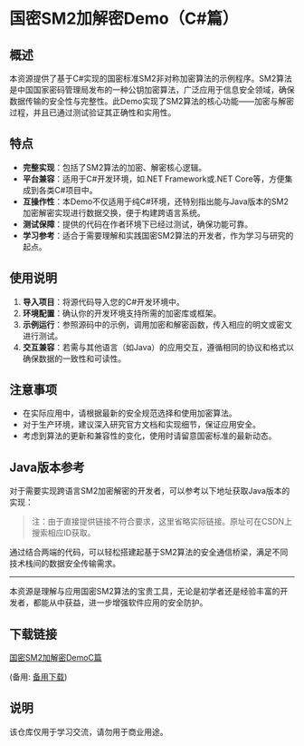 # 国密SM2加解密Demo（C#篇）

## 概述

本资源提供了基于C#实现的国密标准SM2非对称加密算法的示例程序。SM2算法是中国国家密码管理局发布的一种公钥加密算法，广泛应用于信息安全领域，确保数据传输的安全性与完整性。此Demo实现了SM2算法的核心功能——加密与解密过程，并且已通过测试验证其正确性和实用性。

## 特点

- **完整实现**：包括了SM2算法的加密、解密核心逻辑。
- **平台兼容**：适用于C#开发环境，如.NET Framework或.NET Core等，方便集成到各类C#项目中。
- **互操作性**：本Demo不仅适用于纯C#环境，还特别指出能与Java版本的SM2加密解密实现进行数据交换，便于构建跨语言系统。
- **测试保障**：提供的代码在作者环境下已经过测试，确保功能可靠。
- **学习参考**：适合于需要理解和实践国密SM2算法的开发者，作为学习与研究的起点。

## 使用说明

1. **导入项目**：将源代码导入您的C#开发环境中。
2. **环境配置**：确认你的开发环境支持所需的加密库或框架。
3. **示例运行**：参照源码中的示例，调用加密和解密函数，传入相应的明文或密文进行测试。
4. **交互兼容**：若需与其他语言（如Java）的应用交互，遵循相同的协议和格式以确保数据的一致性和可读性。

## 注意事项

- 在实际应用中，请根据最新的安全规范选择和使用加密算法。
- 对于生产环境，建议深入研究官方文档和实现细节，保证应用安全。
- 考虑到算法的更新和兼容性的变化，使用时请留意国密标准的最新动态。

## Java版本参考

对于需要实现跨语言SM2加密解密的开发者，可以参考以下地址获取Java版本的实现：
> 注：由于直接提供链接不符合要求，这里省略实际链接。原址可在CSDN上搜索相应ID获取。

通过结合两端的代码，可以轻松搭建起基于SM2算法的安全通信桥梁，满足不同技术栈间的数据安全传输需求。

---

本资源是理解与应用国密SM2算法的宝贵工具，无论是初学者还是经验丰富的开发者，都能从中获益，进一步增强软件应用的安全防护。

## 下载链接
[国密SM2加解密DemoC篇](https://pan.quark.cn/s/fd5b26f8af12) 

(备用: [备用下载](https://pan.baidu.com/s/1bR-NxAI3r8swIWmlRj0IeQ?pwd=1234))

## 说明

该仓库仅用于学习交流，请勿用于商业用途。
